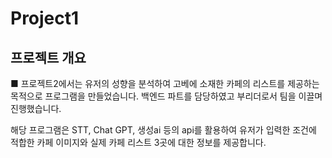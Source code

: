 # Project1
## 프로젝트 개요
■ 프로젝트2에서는 유저의 성향을 분석하여 고베에 소재한 카페의 리스트를 제공하는 목적으로 프로그램을 만들었습니다. 백엔드 파트를 담당하였고 부리더로서 팀을 이끌며 진행했습니다.

해당 프로그램은 STT, Chat GPT, 생성ai 등의 api를 활용하여 유저가 입력한 조건에 적합한 카페 이미지와 실제 카페 리스트 3곳에 대한 정보를 제공합니다.
